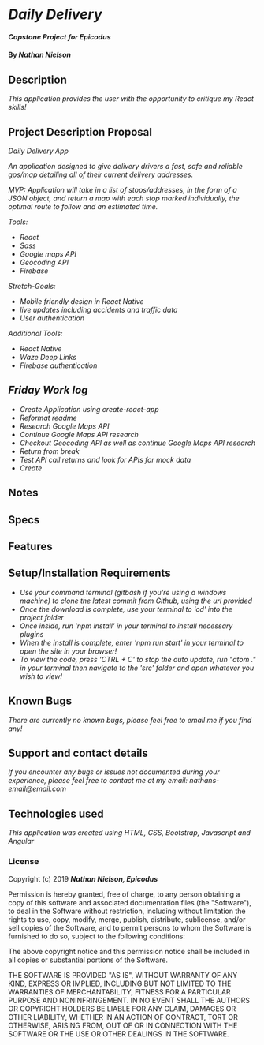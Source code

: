 # _Daily Delivery_

#### _Capstone Project for Epicodus_

#### By _**Nathan Nielson**_

## Description

_This application provides the user with the opportunity to critique my React skills!_




## Project Description Proposal
  _Daily Delivery App_

_An application designed to give delivery drivers a fast, safe and reliable gps/map detailing all of their current delivery addresses._

_MVP:_
_Application will take in a list of stops/addresses, in the form of a JSON object, and return a map with each stop marked individually, the optimal route to follow and an estimated time._

_Tools:_
* _React_
* _Sass_
* _Google maps API_
* _Geocoding API_
* _Firebase_

_Stretch-Goals:_
* _Mobile friendly design in React Native_
* _live updates including accidents and traffic data_
* _User authentication_

_Additional Tools:_
* _React Native_
* _Waze Deep Links_
* _Firebase authentication_

## _Friday Work log_
* _Create Application using create-react-app_
* _Reformat readme_
* _Research Google Maps API_
* _Continue Google Maps API research_
* _Checkout Geocoding API as well as continue Google Maps API research_
* _Return from break_
* _Test API call returns and look for APIs for mock data_
* _Create_

## Notes

## Specs



## Features


## Setup/Installation Requirements

* _Use your command terminal (gitbash if you're using a windows machine) to clone the latest commit from Github, using the url provided_
* _Once the download is complete, use your terminal to 'cd' into the project folder_
* _Once inside, run 'npm install' in your terminal to install necessary plugins_
* _When the install is complete, enter 'npm run start' in your terminal to open the site in your browser!_
* _To view the code, press 'CTRL + C' to stop the auto update, run "atom ." in your terminal then navigate to the 'src' folder and open whatever you wish to view!_

## Known Bugs
_There are currently no known bugs, please feel free to email me if you find any!_

## Support and contact details
_If you encounter any bugs or issues not documented during your experience, please feel free to contact me at my email: nathans-email@email.com_

## Technologies used

_This application was created using HTML, CSS, Bootstrap, Javascript and Angular_

### License

Copyright (c) 2019 **_Nathan Nielson, Epicodus_**

Permission is hereby granted, free of charge, to any person obtaining a copy
of this software and associated documentation files (the "Software"), to deal
in the Software without restriction, including without limitation the rights
to use, copy, modify, merge, publish, distribute, sublicense, and/or sell
copies of the Software, and to permit persons to whom the Software is
furnished to do so, subject to the following conditions:

The above copyright notice and this permission notice shall be included in all
copies or substantial portions of the Software.

THE SOFTWARE IS PROVIDED "AS IS", WITHOUT WARRANTY OF ANY KIND, EXPRESS OR
IMPLIED, INCLUDING BUT NOT LIMITED TO THE WARRANTIES OF MERCHANTABILITY,
FITNESS FOR A PARTICULAR PURPOSE AND NONINFRINGEMENT. IN NO EVENT SHALL THE
AUTHORS OR COPYRIGHT HOLDERS BE LIABLE FOR ANY CLAIM, DAMAGES OR OTHER
LIABILITY, WHETHER IN AN ACTION OF CONTRACT, TORT OR OTHERWISE, ARISING FROM,
OUT OF OR IN CONNECTION WITH THE SOFTWARE OR THE USE OR OTHER DEALINGS IN THE
SOFTWARE.
